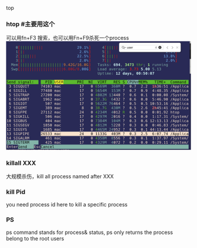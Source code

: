top
### htop #主要用这个
可以用fn+F3 搜索，也可以用Fn+F9杀死一个process
![output](img/htop.png)
### killall XXX
大规模杀伤，kill all process named after XXX
### kill Pid
you need process id here to kill a specific process

### PS
ps command stands for process& status,
ps only returns the process belong to the root users